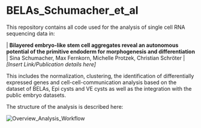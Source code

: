 # BELAs_Schumacher_et_al

This repository contains all code used for the analysis of single cell RNA sequencing data in:

| **Bilayered embryo-like stem cell aggregates reveal an autonomous potential of the primitive endoderm for morphogenesis and differentiation**
| Sina Schumacher, Max Fernkorn, Michelle Protzek, Christian Schröter
| *[Insert Link/Publication details here]*

This includes the normalization, clustering, the identification of differentially expressed genes and cell-cell-communication analysis based on the dataset of BELAs, Epi cysts and VE cysts as well as the integration with the public embryo datasets.

The structure of the analysis is described here:

![Overview_Analysis_Workflow](https://user-images.githubusercontent.com/88881773/232470041-47bfec8d-3a88-4b77-9031-c468f0dbaed6.png)
